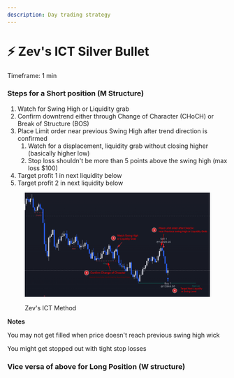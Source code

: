 ```yaml
---
description: Day trading strategy
---
```


# ⚡ Zev's ICT Silver Bullet

Timeframe: 1 min

### Steps for a Short position (M Structure)

1. Watch for Swing High or Liquidity grab
2. Confirm downtrend either through Change of Character (CHoCH) or Break of Structure (BOS)
3. Place Limit order near previous Swing High after trend direction is confirmed
   1. Watch for a displacement, liquidity grab without closing higher (basically higher low)
   2. Stop loss shouldn't be more than 5 points above the swing high (max loss $100)
4. Target profit 1 in next liquidity below
5. Target profit 2 in next liquidity below



<figure><img src="../../.gitbook/assets/image (6).png" alt=""><figcaption><p>Zev's ICT Method</p></figcaption></figure>

**Notes**

You may not get filled when price doesn't reach previous swing high wick

You might get stopped out with tight stop losses



### Vice versa of above for Long Position (W structure)





